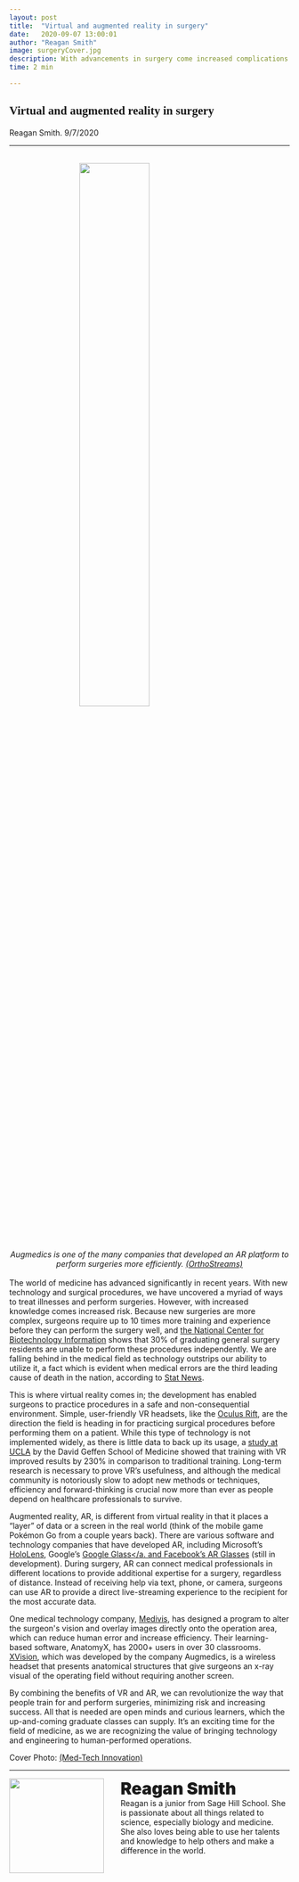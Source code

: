 ```yaml
---
layout: post
title:  "Virtual and augmented reality in surgery"
date:   2020-09-07 13:00:01
author: "Reagan Smith"
image: surgeryCover.jpg
description: With advancements in surgery come increased complications and risks. Implementing augmented and virtual reality technologies reduces human error and enables medical students to receive ample training before they reach the operating table.
time: 2 min

---
```

<h2 style="font-family: Ergonomique Bold">Virtual and augmented reality in surgery</h2>
Reagan Smith. 9/7/2020
<hr>

<br>
<img src="{{ site.baseurl }}/images/blogs/2020/september/surgeryOne.jpg" width="50%" style="display: block; margin: 0 auto"/>  
<center><i>Augmedics is one of the many companies that developed an AR platform to perform surgeries more efficiently. <a href="https://orthostreams.com/2018/11/today-3-startups-using-augmented-reality-in-surgery/" target="_blank">(OrthoStreams)</a></i></center>
<br>
The world of medicine has advanced significantly in recent years. With new technology and surgical procedures, we have uncovered a myriad of ways to treat illnesses and perform surgeries. However, with increased knowledge comes increased risk. Because new surgeries are more complex, surgeons require up to 10 times more training and experience before they can perform the surgery well, and <a href="https://pubmed.ncbi.nlm.nih.gov/28742711/" target="_blank">the National Center for Biotechnology Information</a> shows that 30% of graduating general surgery residents are unable to perform these procedures independently. We are falling behind in the medical field as technology outstrips our ability to utilize it, a fact which is evident when medical errors are the third leading cause of death in the nation, according to <a href="https://www.statnews.com/2019/08/16/virtual-reality-improve-surgeon-training/" target="_blank">Stat News</a>.

This is where virtual reality comes in; the development has enabled surgeons to practice procedures in a safe and non-consequential environment. Simple, user-friendly VR headsets, like the <a href="https://www.oculus.com/?locale=en_US" target="_blank">Oculus Rift</a>, are the direction the field is heading in for practicing surgical procedures before performing them on a patient. While this type of technology is not implemented widely, as there is little data to back up its usage, a <a href="https://hbr.org/2019/10/research-how-virtual-reality-can-help-train-surgeons" target="_blank">study at UCLA</a> by the David Geffen School of Medicine showed that training with VR improved results by 230% in comparison to traditional training. Long-term research is necessary to prove VR’s usefulness, and although the medical community is notoriously slow to adopt new methods or techniques, efficiency and forward-thinking is crucial now more than ever as people depend on healthcare professionals to survive.

Augmented reality, AR, is different from virtual reality in that it places a “layer” of data or a screen in the real world (think of the mobile game Pokémon Go from a couple years back). There are various software and technology companies that have developed AR, including Microsoft’s <a href="https://www.microsoft.com/en-us/hololens" target="_blank">HoloLens</a>, Google’s <a href="https://www.google.com/glass/start/" target="_blank">Google Glass</a. and Facebook’s <a href="https://www.popsci.com/story/technology/facebook-augmented-reality-glasses-audio-superpowers/" target="_blank">AR Glasses</a> (still in development). During surgery, AR can connect medical professionals in different locations to provide additional expertise for a surgery, regardless of distance. Instead of receiving help via text, phone, or camera, surgeons can use AR to provide a direct live-streaming experience to the recipient for the most accurate data.

One medical technology company, <a href="https://www.medivis.com" target="_blank">Medivis</a>, has designed a program to alter the surgeon's vision and overlay images directly onto the operation area, which can reduce human error and increase efficiency. Their learning-based software, AnatomyX, has 2000+ users in over 30 classrooms. <a href="https://interstem.us/september2020blogs/surgery" target="_blank">XVision</a>, which was developed by the company Augmedics, is a wireless headset that presents anatomical structures that give surgeons an x-ray visual of the operating field without requiring another screen.

By combining the benefits of VR and AR, we can revolutionize the way that people train for and perform surgeries, minimizing risk and increasing success. All that is needed are open minds and curious learners, which the up-and-coming graduate classes can supply. It’s an exciting time for the field of medicine, as we are recognizing the value of bringing technology and engineering to human-performed operations.

Cover Photo: <a href="https://www.med-technews.com/news/vr-surgical-training-platform-expands-after-use-at-newcastle/" target="_blank">(Med-Tech Innovation)</a>

<hr>
<img src="{{ site.baseurl }}/images/writingTeam/Reagan_Smith.jpeg" width="170" style="float: left; margin-right: 30px; margin-bottom: 20px;"/>
<div style="margin-bottom: 5%;">
<span style="font-size: 30px; font-weight: 900;">Reagan Smith
</span>
<br>Reagan is a junior from Sage Hill School. She is passionate about all things related to science, especially biology and medicine. She also loves being able to use her talents and knowledge to help others and make a difference in the world.

</div>
